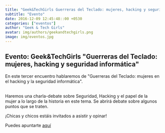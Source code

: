 ```yaml
---
title: "Geek&TechGirls Guerreras del Teclado: mujeres, hacking y seguridad informática"
subtitle: "Evento"
date: 2016-12-09 12:45:48::00 +0530
categories: ["eventos"]
author: "Geek & Tech Girls"
avatar: img/authors/geekandtechgirls.png
image: img/eventos.jpg
---
```


## Evento: Geek&TechGirls "Guerreras del Teclado: mujeres, hacking y seguridad informática"

<p>En este tercer encuentro hablaremos de "Guerreras del Teclado: mujeres en el hacking y la seguridad informática".</p> <p><br/>Haremos una charla-debate sobre Seguridad, Hacking y el papel de la mujer a lo largo de la historia en este tema. Se abrirá debate sobre algunos puntos que se traten. </p> <p>¡Chicas y chicos estáis invitados a asistir y opinar!</p> 

Puedes apuntarte [aquí](https://www.meetup.com/es-ES/Granada-Geek/events/236088167/)
